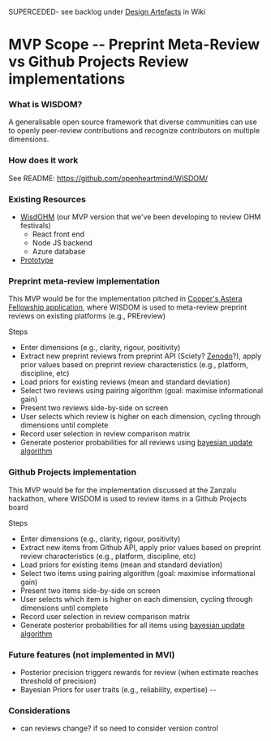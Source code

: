 SUPERCEDED- see backlog under [Design Artefacts](https://github.com/openheartmind/WISDOM/wiki/Design-artifacts) in Wiki

# MVP Scope -- Preprint Meta-Review vs Github Projects Review implementations

### What is WISDOM?
A generalisable open source framework that diverse communities can use to openly peer-review contributions and recognize contributors on multiple dimensions. 

### How does it work
See README: https://github.com/openheartmind/WISDOM/

### Existing Resources
- [WisdOHM](https://github.com/openheartmind/wisdohm) (our MVP version that we've been developing to review OHM festivals)
  - React front end
  - Node JS backend
  - Azure database
- [Prototype](https://docs.google.com/spreadsheets/d/1kQJM2kEVulzwXBQZuvR46wxaQY5_ohm0rbndIkdEkSE/edit?gid=7517777#gid=7517777)

### Preprint meta-review implementation
This MVP would be for the implementation pitched in [Cooper's Astera Fellowship application](https://docs.google.com/document/d/1qujEyf75QqM0xms2TX9cbaaEQllkZwjrxhVZ1zAOaME/edit?usp=sharing), where WISDOM is used to meta-review preprint reviews on existing platforms (e.g., PREreview)

Steps
- Enter dimensions (e.g., clarity, rigour, positivity)
- Extract new preprint reviews from preprint API (Sciety? [Zenodo](https://developers.zenodo.org/)?), apply prior values based on preprint review characteristics (e.g., platform, discipline, etc)
- Load priors for existing reviews (mean and standard deviation)
- Select two reviews using pairing algorithm (goal: maximise informational gain)
- Present two reviews side-by-side on screen
- User selects which review is higher on each dimension, cycling through dimensions until complete
- Record user selection in review comparison matrix
- Generate posterior probabilities for all reviews using [bayesian update algorithm](https://link.springer.com/article/10.3758/s13428-021-01714-2)

### Github Projects implementation
This MVP would be for the implementation discussed at the Zanzalu hackathon, where WISDOM is used to review items in a Github Projects board

Steps
- Enter dimensions (e.g., clarity, rigour, positivity)
- Extract new items from Github API, apply prior values based on preprint review characteristics (e.g., platform, discipline, etc)
- Load priors for existing items (mean and standard deviation)
- Select two items using pairing algorithm (goal: maximise informational gain)
- Present two items side-by-side on screen
- User selects which item is higher on each dimension, cycling through dimensions until complete
- Record user selection in review comparison matrix
- Generate posterior probabilities for all items using [bayesian update algorithm](https://link.springer.com/article/10.3758/s13428-021-01714-2)

### Future features (not implemented in MVI)
- Posterior precision triggers rewards for review (when estimate reaches threshold of precision)
- Bayesian Priors for user traits (e.g., reliability, expertise) -- 

### Considerations
- can reviews change? if so need to consider version control


